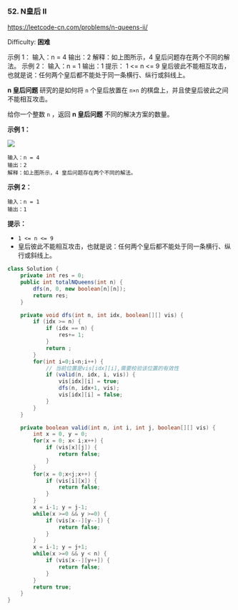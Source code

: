 ### 52. N皇后 II

https://leetcode-cn.com/problems/n-queens-ii/

Difficulty: **困难**

示例 1： 输入：n = 4 输出：2 解释：如上图所示，4 皇后问题存在两个不同的解法。 示例 2： 输入：n = 1 输出：1   提示： 1 <= n <= 9 皇后彼此不能相互攻击，也就是说：任何两个皇后都不能处于同一条横行、纵行或斜线上。


**n 皇后问题** 研究的是如何将 `n` 个皇后放置在 `n×n` 的棋盘上，并且使皇后彼此之间不能相互攻击。

给你一个整数 `n` ，返回 **n 皇后问题** 不同的解决方案的数量。


**示例 1：**

![](https://assets.leetcode.com/uploads/2020/11/13/queens.jpg)

```
输入：n = 4
输出：2
解释：如上图所示，4 皇后问题存在两个不同的解法。
```

**示例 2：**

```
输入：n = 1
输出：1
```

**提示：**

*   `1 <= n <= 9`
*   皇后彼此不能相互攻击，也就是说：任何两个皇后都不能处于同一条横行、纵行或斜线上。


```java
class Solution {
    private int res = 0;
    public int totalNQueens(int n) {
        dfs(n, 0, new boolean[n][n]);
        return res;
    }

    private void dfs(int n, int idx, boolean[][] vis) {
        if (idx >= n) {
            if (idx == n) {
                res+= 1;
            }
            return ;
        }
        for(int i=0;i<n;i++) {
            // 当前位置是vis[idx][i],需要校验该位置的有效性
            if (valid(n, idx, i, vis)) {
                vis[idx][i] = true;
                dfs(n, idx+1, vis);
                vis[idx][i] = false;
            }
        }
    }

    private boolean valid(int n, int i, int j, boolean[][] vis) {
        int x = 0, y = 0;
        for(x = 0; x< i;x++) {
            if (vis[x][j]) {
                return false;
            }
        }
        for(x = 0;x<j;x++) {
            if (vis[i][x]) {
                return false;
            }
        }
        x = i-1; y = j-1;
        while(x >=0 && y >=0) {
            if (vis[x--][y--]) {
                return false;
            }
        }
        x = i-1; y = j+1;
        while(x >=0 && y < n) {
            if (vis[x--][y++]) {
                return false;
            }
        }
        return true;
    }
}
```